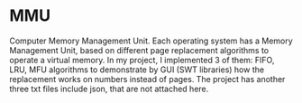 # MMU
Computer Memory Management Unit. 
Each operating system has a Memory Management Unit, based on different page replacement algorithms to operate a virtual memory.
In my project, I implemented 3 of them: FIFO, LRU, MFU algorithms to demonstrate by GUI (SWT libraries) how the replacement works on numbers instead of pages.
The project has another three txt files include json, that are not attached here.
